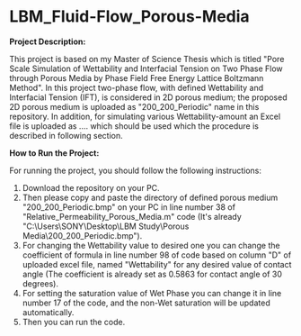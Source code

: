 # LBM_Fluid-Flow_Porous-Media

**Project Description:**

This project is based on my Master of Science Thesis which is titled "Pore Scale  Simulation of Wettability and Interfacial Tension on Two Phase Flow through Porous Media by Phase Field Free Energy Lattice Boltzmann Method". In this project two-phase flow, with defined Wettability and Interfacial Tension (IFT), is considered in 2D porous medium; the proposed 2D porous medium is uploaded as "200_200_Periodic" name in this repository. In addition, for simulating various Wettability-amount an Excel file is uploaded as .... which should be used which the procedure is described in following section. 

**How to Run the Project:**

For running the project, you should follow the following instructions:
1. Download the repository on your PC. 
2. Then please copy and paste the directory of defined porous medium "200_200_Periodic.bmp" on your PC in line number 38 of "Relative_Permeability_Porous_Media.m" code (It's already "C:\Users\SONY\Desktop\LBM Study\Porous Media\200_200_Periodic.bmp"). 
3. For changing the Wettability value to desired one you can change the coefficient of formula in line number 98 of code based on column "D" of uploaded excel file, named "Wettability" for any desired value of contact angle (The coefficient is already set as 0.5863 for contact angle of 30 degrees). 
4. For setting the saturation value of Wet Phase you can change it in line number 17 of the code, and the non-Wet saturation will be updated automatically. 
5. Then you can run the code.
